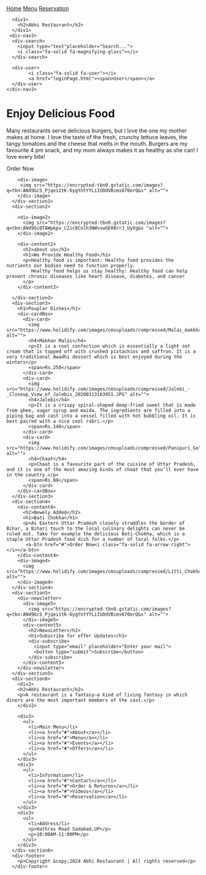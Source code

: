 <!DOCTYPE html>
<html>
  <head>
    <title>Restaurant Website</title>
    <link rel="stylesheet" href="restaurant.css"/>
    <link rel="stylesheet" href="https://cdnjs.cloudflare.com/ajax/libs/font-awesome/6.6.0/css/all.min.css" integrity="sha512-Kc323vGBEqzTmouAECnVceyQqyqdsSiqLQISBL29aUW4U/M7pSPA/gEUZQqv1cwx4OnYxTxve5UMg5GT6L4JJg==" crossorigin="anonymous" referrerpolicy="no-referrer" />
  </head>
  <body>
      <div-main>
          <div-nav1>
		    <a href="#">Home</a>
            <a href="menu.html">Menu</a>
            <a href="Reservation.html">Reservation</a>
            </div-nav1>
      
      <div1>
        <h2>Abhi Restaurant</h2>
      </div1>
     <div-nav2>
      <div-search>
        <input type="text"placeholder="Search...">
        <i class="fa-solid fa-magnifying-glass"></i>
      </div-search>
      
      <div-user>
            <i class="fa-solid fa-user"></i>
            <a href="loginPage.html"><span>User</span></a>
      </div-user>
    </div-nav2>
   
   </div-main>
      <div-section1>
        <div-content>
          <h1>Enjoy Delicious Food</h1>
          <p>Many restaurants serve delicious burgers, but I love the one my mother makes at home. I love the taste of the fresh, crunchy lettuce leaves, the tangy tomatoes and the cheese that melts in the mouth. Burgers are my favourite 4 pm snack, and my mom always makes it as healthy as she can! I love every bite!</p>
          <a-btn href="#">Order Now<i class="fa-solid fa-arrow-right"></i></a-btn>
        </div-content>
        
        <div-image>
         <img src="https://encrypted-tbn0.gstatic.com/images?q=tbn:ANd9GcS_Pjqei1tK-6ygYntYYLiIUOdVBims670erQ&s" alt="">      
        </div-image>
      </div-section1>
      <div-section2>
        
        <div-image2>
          <img src="https://encrypted-tbn0.gstatic.com/images?q=tbn:ANd9GcQTAWpkpv_CZic8Cnlh3NWvswGE08rrJ_UyVg&s "alt="">
        </div-image2>
        
        <div-content2>
          <h2>about us</h2>
          <h1>We Provide Healthy Food</h1>
          <p>Healthy food is important: Healthy food provides the nutrients our bodies need to function properly. 
             Healthy food helps us stay healthy: Healthy food can help prevent chronic diseases like heart disease, diabetes, and cancer
          </p>
        </div-content2>
        
      </div-section2>
      <div-section3>
        <h1>Pouplar Dishes</h1>
        <div-cardBox>
          <div-card>
            <img src="https://www.holidify.com/images/cmsuploads/compressed/Malai_makkhan_20200113162247.JPG" alt="">
            <h4>Makhan Malai</h4>
            <p>It is a cool confection which is essentially a light set cream that is topped off with crushed pistachios and saffron. It is a very traditional Awadhi dessert which is best enjoyed during the winters</p>
            <span>Rs.250</span>
          </div-card>
          <div-card>
            <img src="https://www.holidify.com/images/cmsuploads/compressed/Jalebi_-_Closeup_View_of_Jalebis_20200113163951.JPG" alt="">
            <h4>Jalebi</h4>
            <p>It is a crispy spiral-shaped deep-fried sweet that is made from ghee, sugar syrup and maida. The ingredients are filled into a piping bag and cast into a vessel filled with hot bubbling oil. It is best paired with a nice cool rabri.</p>
            <span>Rs.140</span>
          </div-card>
          <div-card>
            <img src="https://www.holidify.com/images/cmsuploads/compressed/Panipuri_Golgappa_Phuchka_20200113164510.jpg" alt="">
            <h4>Chaat</h4>
            <p>Chaat is a favourite part of the cuisine of Uttar Pradesh, and it is one of the most amazing kinds of chaat that you’ll ever have in the country.</p>
            <span>Rs.80</span>
          </div-card>
        </div-cardBox>
      </div-section3>
      <div-section4>
        <div-content4>
          <h2>Newely Added</h2>
          <h1>Bati Chokha</h1>
          <p>As Eastern Uttar Pradesh closely straddles the border of Bihar, a Bihari touch to the local culinary delights can never be ruled out. Take for example the delicious Bati-Chokha, which is a staple Uttar Pradesh food dish for a number of local folks.</p>
           <a-btn href="#">Order Now<i class="fa-solid fa-arrow-right"></i></a-btn>
        </div-content4>
        <div-image4>
          <img src="https://www.holidify.com/images/cmsuploads/compressed/Litti_Chokha_20200113165639.jpg" alt="">
        </div-image4>
      </div-section4>
      <div-section5>
        <div-newsletter>
          <div-image5>
            <img src="https://encrypted-tbn0.gstatic.com/images?q=tbn:ANd9GcS_Pjqei1tK-6ygYntYYLiIUOdVBims670erQ&s" alt="">
          </div-image5>
          <div-content5>
            <h2>NewsLetter</h2>
            <h1>Subscribe for offer Updates</h1>
            <div-subscribe>
              <input type="email" placeholder="Enter your mail">
              <button type="submit">Subscribe</button>
            </div-subscribe>
          </div-content5>
        </div-newsletter>
      </div-section5>
      <div-section6>
        <div2>
        <h2>Abhi Restaurant</h2>
        <p>A restaurant is a fantasy—a kind of living fantasy in which diners are the most important members of the cast.</p>
        </div2> 
        
        <div3>
          <ul>
            <li>Main Menu</li>
            <li><a href="#">About</a></li>
            <li><a href="#">Menu</a></li>
            <li><a href="#">Events</a></li>
            <li><a href="#">Offers</a></li>
          </ul>
        </div3>
        <div3>
          <ul>
            <li>Information</li>
            <li><a href="#">Contact</a></li>
            <li><a href="#">Order & Returns</a></li>
            <li><a href="#">Videos</a></li>
            <li><a href="#">Reservation</a></li>
          </ul>
        </div3>
        <div3>
          <ul>
            <li>Address/li>
            <p>Hathras Road Sadabad,UP</p>
            <p>10:00AM-11:00PM</p>
          </ul>
        </div3>
      </div-section6>
      <div-footer>
        <p>Copyright &copy;2024 Abhi Restaurant | All rights reserved</p>
      </div-footer>
   
   
   
  </body>
</html>
